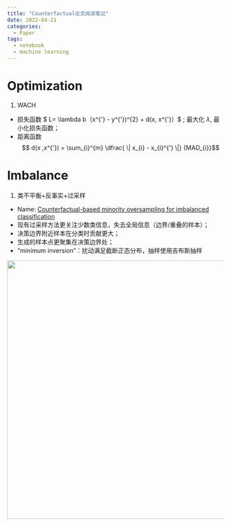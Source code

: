 ```yaml
---
title: "Counterfactual论文阅读笔记"
date: 2022-04-21
categories:
  - Paper
tags:
  - notebook
  - machine learning
---
```

<script type="text/javascript">
	$(document).ready(function() {
	    //为超链接加上target='_blank'属性
		$('a[href^="http"]').each(function() {
			$(this).attr('target', '_blank');
		});
	});
</script>

#  Optimization

1. WACH
- 损失函数 $ L= \lambda b（x^{'} - y^{'})^{2} + d(x, x^{'}）$ ; 
  最大化 $\lambda$, 最小化损失函数；
- 距离函数  $$ d(x ,x^{'}) = \sum_{i}^{m} \dfrac{ \| x_{i} - x_{i}^{'} \|} {MAD_{i}}$$



# Imbalance

1. 类不平衡+反事实+过采样
  - Name: <a href="http://arxiv.org/abs/2008.09488" target="_blank">
    Counterfactual-based minority oversampling for imbalanced classification </a>
   - 现有过采样方法更关注少数类信息，失去全局信息（边界/重叠的样本）；
   - 决策边界附近样本在分类时贡献更大；
   - 生成的样本点更聚集在决策边界处；
   - “minimum inversion”：扰动满足截断正态分布，抽样使用吉布斯抽样
  <img src="{{site.baseurl}}/my_pics/c_1.jpg" width=600>